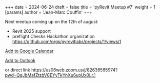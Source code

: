 +++ 
date = 2024-06-24 
draft = false 
title = 'pyRevit Meetup #7' 
weight = 1 
[params]
  author = 'Jean-Marc Couffin'
+++ 

Next meetup coming up on the 12th of august:


- Revit 2025 support
- preflight Checks Hackathon organization
https://github.com/orgs/pyrevitlabs/projects/1/views/1



[Add to Google Calendar](https://us06web.zoom.us/meeting/tZYrdO-tqD4jHdDt7RNt1pXm1Y5aVS0ILecD/calendar/google/add)


[Add to Outlook](https://us06web.zoom.us/meeting/tZYrdO-tqD4jHdDt7RNt1pXm1Y5aVS0ILecD/ics)

or direct link
https://us06web.zoom.us/j/82636565974?pwd=QqJbMafZtzbV8EYyTkYnXu6upUx0Lr.1